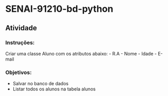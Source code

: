 # SENAI-91210-bd-python

## Atividade
### Instruções:
Criar uma classe Aluno com os atributos abaixo:
    - R.A
    - Nome
    - Idade
    - E-mail

### Objetivos:
- Salvar no banco de dados
- Listar todos os alunos na tabela alunos